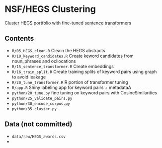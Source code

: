 # NSF/HEGS Clustering

Cluster HEGS portfolio with fine-tuned sentence transformers

## Contents
- `R/05_HEGS_clean.R` Cleain the HEGS abstracts
- `R/10_keyword_candidates.R` Create keword candidates from noun_phrases and ocllocations
- `R/15_sentence_transformer.R` Create embeddings
- `R/16_train_split.R` Create training splits of keyword pairs using graph to avoid leakage
- `R/20_tune_transformer.R` R portion of transformer tuning
- `R/app.R` Shiny labeling app for keyword pairs + metadataA
- `python/20_tune.py` fine tuning on keyword pairs with CosineSimilarities
- `python/25_validate_pairs.py`
- `python/30_encode_corpus.py`
- `python/35_cluster.py`

## Data (not committed)
- `data/raw/HEGS_awards.csv` 
- 

